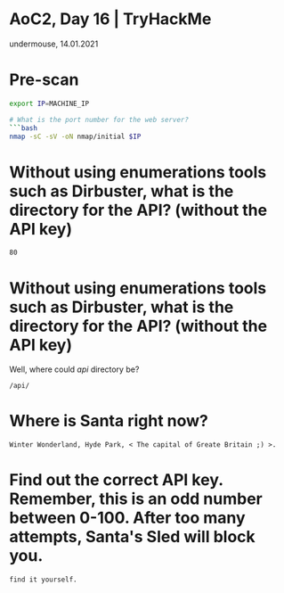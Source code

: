 AoC2, Day 16 | TryHackMe
===========
undermouse, 14.01.2021

# Pre-scan
```bash
export IP=MACHINE_IP

# What is the port number for the web server?
```bash
nmap -sC -sV -oN nmap/initial $IP
```


# Without using enumerations tools such as Dirbuster, what is the directory for the API?  (without the API key)
```
80
```
# Without using enumerations tools such as Dirbuster, what is the directory for the API?  (without the API key)
Well, where could _api_ directory be?
```
/api/
```

# Where is Santa right now?
```
Winter Wonderland, Hyde Park, < The capital of Greate Britain ;) >.
```

# Find out the correct API key. Remember, this is an odd number between 0-100. After too many attempts, Santa's Sled will block you. 
```
find it yourself.
```